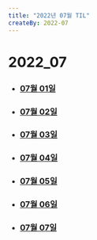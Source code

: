```yaml
---
title: "2022년 07월 TIL"
createBy: 2022-07
---
```


# 2022_07
- ### [07월 01일](/sdhs/2207/220701.md)
- ### [07월 02일](/sdhs/2207/220702.md)
- ### [07월 03일](/sdhs/2207/220703.md)
- ### [07월 04일](/sdhs/2207/220704.md)
- ### [07월 05일](/sdhs/2207/220705.md)
- ### [07월 06일](/sdhs/2207/220706.md)
- ### [07월 07일](/sdhs/2207/220707.md)

